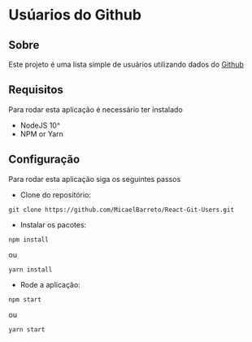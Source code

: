 <h1>Usúarios do Github</h1>

## Sobre
Este projeto é uma lista simple de usuários utilizando dados do [Github](https://api.github.com/users)

## Requisitos
Para rodar esta aplicação é necessário ter instalado

- NodeJS 10^
- NPM or Yarn

## Configuração
Para rodar esta aplicação siga os seguintes passos

-  Clone do repositório:
```
git clone https://github.com/MicaelBarreto/React-Git-Users.git
```

- Instalar os pacotes:
```
npm install
```
ou
```
yarn install
```

- Rode a aplicação:
```
npm start
```
ou
```
yarn start
```

